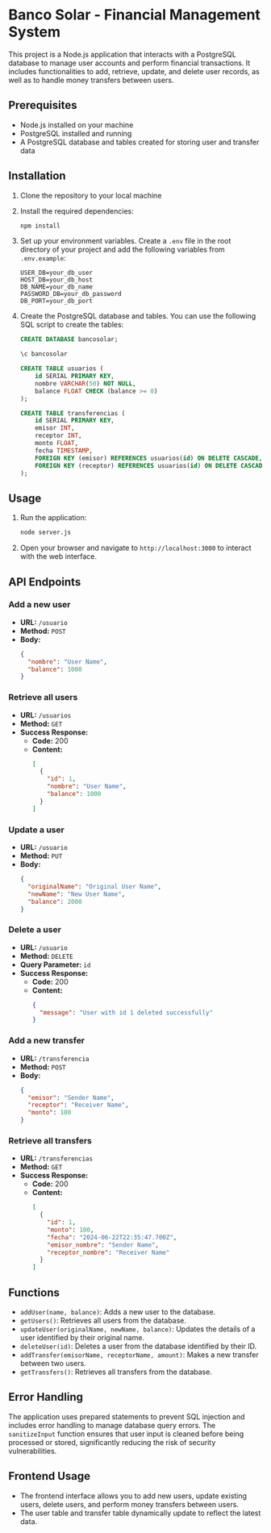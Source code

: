 # Banco Solar - Financial Management System

This project is a Node.js application that interacts with a PostgreSQL database to manage user accounts and perform financial transactions. It includes functionalities to add, retrieve, update, and delete user records, as well as to handle money transfers between users.

## Prerequisites

- Node.js installed on your machine
- PostgreSQL installed and running
- A PostgreSQL database and tables created for storing user and transfer data

## Installation

1. Clone the repository to your local machine

2. Install the required dependencies:

    ```bash
    npm install
    ```

3. Set up your environment variables. Create a `.env` file in the root directory of your project and add the following variables from `.env.example`:

    ```plaintext
    USER_DB=your_db_user
    HOST_DB=your_db_host
    DB_NAME=your_db_name
    PASSWORD_DB=your_db_password
    DB_PORT=your_db_port
    ```

4. Create the PostgreSQL database and tables. You can use the following SQL script to create the tables:

    ```sql
    CREATE DATABASE bancosolar;

    \c bancosolar

    CREATE TABLE usuarios (
        id SERIAL PRIMARY KEY,
        nombre VARCHAR(50) NOT NULL,
        balance FLOAT CHECK (balance >= 0)
    );

    CREATE TABLE transferencias (
        id SERIAL PRIMARY KEY,
        emisor INT,
        receptor INT,
        monto FLOAT,
        fecha TIMESTAMP,
        FOREIGN KEY (emisor) REFERENCES usuarios(id) ON DELETE CASCADE,
        FOREIGN KEY (receptor) REFERENCES usuarios(id) ON DELETE CASCADE
    );
    ```

## Usage

1. Run the application:

    ```bash
    node server.js
    ```

2. Open your browser and navigate to `http://localhost:3000` to interact with the web interface.

## API Endpoints

### Add a new user

- **URL:** `/usuario`
- **Method:** `POST`
- **Body:**
  ```json
  {
    "nombre": "User Name",
    "balance": 1000
  }
  ```

### Retrieve all users

- **URL:** `/usuarios`
- **Method:** `GET`
- **Success Response:**
  - **Code:** 200
  - **Content:**
    ```json
    [
      {
        "id": 1,
        "nombre": "User Name",
        "balance": 1000
      }
    ]
    ```

### Update a user

- **URL:** `/usuario`
- **Method:** `PUT`
- **Body:**
  ```json
  {
    "originalName": "Original User Name",
    "newName": "New User Name",
    "balance": 2000
  }
  ```

### Delete a user

- **URL:** `/usuario`
- **Method:** `DELETE`
- **Query Parameter:** `id`
- **Success Response:**
  - **Code:** 200
  - **Content:**
    ```json
    {
      "message": "User with id 1 deleted successfully"
    }
    ```

### Add a new transfer

- **URL:** `/transferencia`
- **Method:** `POST`
- **Body:**
  ```json
  {
    "emisor": "Sender Name",
    "receptor": "Receiver Name",
    "monto": 100
  }
  ```

### Retrieve all transfers

- **URL:** `/transferencias`
- **Method:** `GET`
- **Success Response:**
  - **Code:** 200
  - **Content:**
    ```json
    [
      {
        "id": 1,
        "monto": 100,
        "fecha": "2024-06-22T22:35:47.700Z",
        "emisor_nombre": "Sender Name",
        "receptor_nombre": "Receiver Name"
      }
    ]
    ```

## Functions

- `addUser(name, balance)`: Adds a new user to the database.
- `getUsers()`: Retrieves all users from the database.
- `updateUser(originalName, newName, balance)`: Updates the details of a user identified by their original name.
- `deleteUser(id)`: Deletes a user from the database identified by their ID.
- `addTransfer(emisorName, receptorName, amount)`: Makes a new transfer between two users.
- `getTransfers()`: Retrieves all transfers from the database.

## Error Handling

The application uses prepared statements to prevent SQL injection and includes error handling to manage database query errors. The `sanitizeInput` function ensures that user input is cleaned before being processed or stored, significantly reducing the risk of security vulnerabilities.

## Frontend Usage

- The frontend interface allows you to add new users, update existing users, delete users, and perform money transfers between users.
- The user table and transfer table dynamically update to reflect the latest data.

